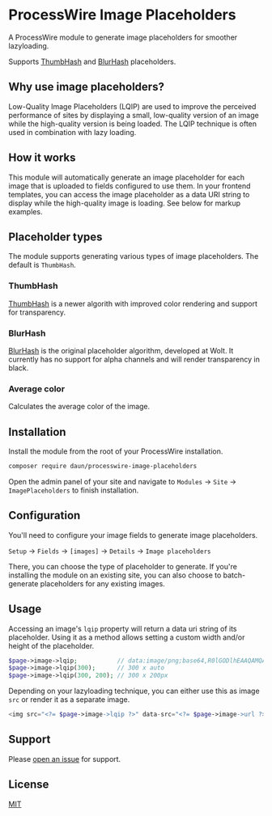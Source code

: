 # ProcessWire Image Placeholders

A ProcessWire module to generate image placeholders for smoother lazyloading.

Supports [ThumbHash](https://evanw.github.io/thumbhash/) and [BlurHash](https://blurha.sh/) placeholders.

## Why use image placeholders?

Low-Quality Image Placeholders (LQIP) are used to improve the perceived performance of sites by
displaying a small, low-quality version of an image while the high-quality version is being loaded.
The LQIP technique is often used in combination with lazy loading.

## How it works

This module will automatically generate an image placeholder for each image that is uploaded to
fields configured to use them. In your frontend templates, you can access the image placeholder as
a data URI string to display while the high-quality image is loading. See below for markup examples.

## Placeholder types

The module supports generating various types of image placeholders. The default is `ThumbHash`.

### ThumbHash

[ThumbHash](https://evanw.github.io/thumbhash/) is a newer algorith with improved color rendering
and support for transparency.

### BlurHash

[BlurHash](https://blurha.sh/) is the original placeholder algorithm, developed at Wolt. It
currently has no support for alpha channels and will render transparency in black.

### Average color

Calculates the average color of the image.

## Installation

Install the module from the root of your ProcessWire installation.

```sh
composer require daun/processwire-image-placeholders
```

Open the admin panel of your site and navigate to `Modules` → `Site` → `ImagePlaceholders` to finish installation.

## Configuration

You'll need to configure your image fields to generate image placeholders.

`Setup` → `Fields` → `[images]` → `Details` → `Image placeholders`

There, you can choose the type of placeholder to generate. If you're installing the module on an
existing site, you can also choose to batch-generate placeholders for any existing images.

## Usage

Accessing an image's `lqip` property will return a data uri string of its placeholder. Using it as
a method allows setting a custom width and/or height of the placeholder.

```php
$page->image->lqip;           // data:image/png;base64,R0lGODlhEAAQAMQAA
$page->image->lqip(300);      // 300 x auto
$page->image->lqip(300, 200); // 300 x 200px
```

Depending on your lazyloading technique, you can either use this as image `src` or render it as a
separate image.

```php
<img src="<?= $page->image->lqip ?>" data-src="<?= $page->image->url ?>">
```

## Support

Please [open an issue](https://github.com/daun/processwire-image-placeholders/issues/new) for support.

## License

[MIT](./LICENCE)
